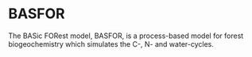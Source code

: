 # BASFOR
The BASic FORest model, BASFOR, is a process-based model for forest biogeochemistry which simulates the C-, N- and water-cycles.

